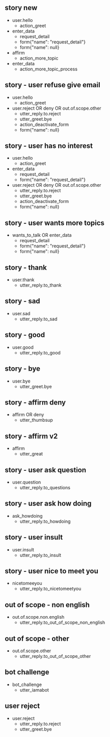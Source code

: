 ## story new
* user.hello
  - action_greet
* enter_data
  - request_detail
  - form{"name": "request_detail"}
  - form{"name": null}
* affirm
  - action_more_topic
* enter_data
  - action_more_topic_process



## story - user refuse give email
* user.hello
  - action_greet
* user.reject OR deny OR out.of.scope.other
  - utter_reply.to.reject
  - utter_greet.bye
  - action_deactivate_form
  - form{"name": null}



## story - user has no interest
* user.hello
  - action_greet
* enter_data
  - request_detail
  - form{"name": "request_detail"}
* user.reject OR deny OR out.of.scope.other
  - utter_reply.to.reject
  - utter_greet.bye
  - action_deactivate_form
  - form{"name": null}


## story - user wants more topics
* wants_to_talk OR enter_data
  - request_detail
  - form{"name": "request_detail"}
  - form{"name": null}

<!---------------------------->
<!-- generic conversations  -->
<!---------------------------->

## story - thank
* user.thank
  - utter_reply.to_thank

## story - sad
* user.sad
  - utter_reply.to_sad

## story - good
* user.good
  - utter_reply.to_good

## story - bye
* user.bye  
  - utter_greet.bye

## story - affirm deny
* affirm OR deny
  - utter_thumbsup

## story - affirm v2
* affirm 
  - utter_great

## story - user ask question
* user.question
  - utter_reply.to_questions

## story - user ask how doing
* ask_howdoing
  - utter_reply.to_howdoing

## story - user insult
* user.insult
  - utter_reply.to_insult

## story - user nice to meet you
* nicetomeeyou
  - utter_reply.to_nicetomeetyou



<!---------------------------->
<!--     out of scope       -->
<!---------------------------->

## out of scope - non english
* out.of.scope.non.english
  - utter_reply.to_out_of_scope_non_english
    
## out of scope - other
* out.of.scope.other
  - utter_reply.to_out_of_scope_other

## bot challenge
* bot_challenge
  - utter_iamabot

## user reject
* user.reject
  - utter_reply.to.reject
  - utter_greet.bye